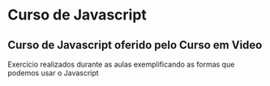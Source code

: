 # Curso de Javascript
Curso de Javascript oferido pelo Curso em Video
----
Exercício realizados durante as aulas exemplificando as formas que podemos usar o Javascript
